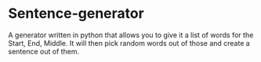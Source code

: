 # Sentence-generator
A generator written in python that allows you to give it a list of words for the Start, End, Middle. It will then pick random words out of those and create a sentence out of them.

